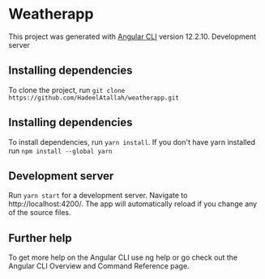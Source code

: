 # Weatherapp

This project was generated with [Angular CLI](https://github.com/angular/angular-cli) version 12.2.10.
Development server

## Installing dependencies

To clone the project, run `git clone https://github.com/HadeelAtallah/weatherapp.git`

## Installing dependencies

To install dependencies, run `yarn install`. If you don't have yarn installed run `npm install --global yarn`

## Development server

Run `yarn start` for a development server. Navigate to http://localhost:4200/. The app will automatically reload if you change any of the source files.

## Further help

To get more help on the Angular CLI use ng help or go check out the Angular CLI Overview and Command Reference page.
